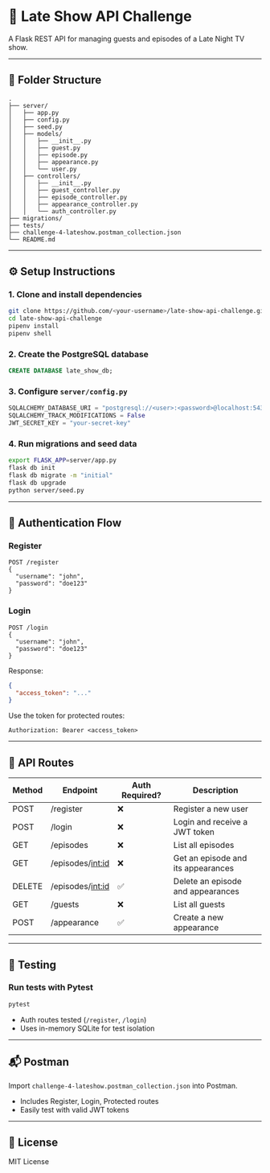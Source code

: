 # 🌙 Late Show API Challenge

A Flask REST API for managing guests and episodes of a Late Night TV show.

---

## 📁 Folder Structure

```
.
├── server/
│   ├── app.py
│   ├── config.py
│   ├── seed.py
│   ├── models/
│   │   ├── __init__.py
│   │   ├── guest.py
│   │   ├── episode.py
│   │   ├── appearance.py
│   │   └── user.py
│   ├── controllers/
│   │   ├── __init__.py
│   │   ├── guest_controller.py
│   │   ├── episode_controller.py
│   │   ├── appearance_controller.py
│   │   └── auth_controller.py
├── migrations/
├── tests/
├── challenge-4-lateshow.postman_collection.json
└── README.md
```

---

## ⚙️ Setup Instructions

### 1. Clone and install dependencies

```bash
git clone https://github.com/<your-username>/late-show-api-challenge.git
cd late-show-api-challenge
pipenv install
pipenv shell
```

### 2. Create the PostgreSQL database

```sql
CREATE DATABASE late_show_db;
```

### 3. Configure `server/config.py`

```python
SQLALCHEMY_DATABASE_URI = "postgresql://<user>:<password>@localhost:5432/late_show_db"
SQLALCHEMY_TRACK_MODIFICATIONS = False
JWT_SECRET_KEY = "your-secret-key"
```

### 4. Run migrations and seed data

```bash
export FLASK_APP=server/app.py
flask db init
flask db migrate -m "initial"
flask db upgrade
python server/seed.py
```

---

## 🔐 Authentication Flow

### Register

```
POST /register
{
  "username": "john",
  "password": "doe123"
}
```

### Login

```
POST /login
{
  "username": "john",
  "password": "doe123"
}
```

Response:

```json
{
  "access_token": "..."
}
```

Use the token for protected routes:

```
Authorization: Bearer <access_token>
```

---

## 🚀 API Routes

| Method | Endpoint                     | Auth Required? | Description                          |
|--------|------------------------------|----------------|--------------------------------------|
| POST   | /register                    | ❌             | Register a new user                  |
| POST   | /login                       | ❌             | Login and receive a JWT token        |
| GET    | /episodes                    | ❌             | List all episodes                    |
| GET    | /episodes/<int:id>          | ❌             | Get an episode and its appearances   |
| DELETE | /episodes/<int:id>          | ✅             | Delete an episode and appearances    |
| GET    | /guests                      | ❌             | List all guests                      |
| POST   | /appearance                  | ✅             | Create a new appearance              |

---

## 🧪 Testing

### Run tests with Pytest

```bash
pytest
```

- Auth routes tested (`/register`, `/login`)
- Uses in-memory SQLite for test isolation

---

## 📬 Postman

Import `challenge-4-lateshow.postman_collection.json` into Postman.

- Includes Register, Login, Protected routes
- Easily test with valid JWT tokens

---

## 🧾 License

MIT License